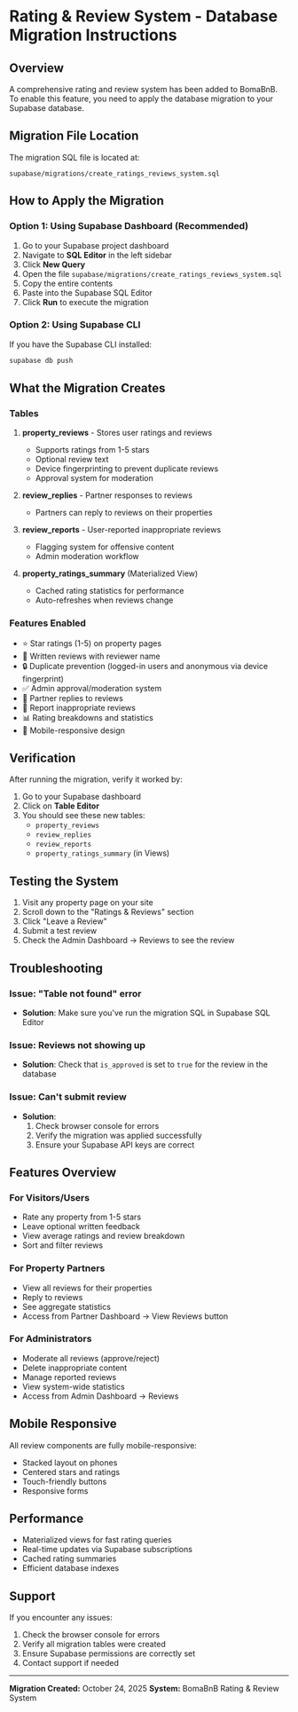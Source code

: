 # Rating & Review System - Database Migration Instructions

## Overview
A comprehensive rating and review system has been added to BomaBnB. To enable this feature, you need to apply the database migration to your Supabase database.

## Migration File Location
The migration SQL file is located at:
```
supabase/migrations/create_ratings_reviews_system.sql
```

## How to Apply the Migration

### Option 1: Using Supabase Dashboard (Recommended)
1. Go to your Supabase project dashboard
2. Navigate to **SQL Editor** in the left sidebar
3. Click **New Query**
4. Open the file `supabase/migrations/create_ratings_reviews_system.sql`
5. Copy the entire contents
6. Paste into the Supabase SQL Editor
7. Click **Run** to execute the migration

### Option 2: Using Supabase CLI
If you have the Supabase CLI installed:
```bash
supabase db push
```

## What the Migration Creates

### Tables
1. **property_reviews** - Stores user ratings and reviews
   - Supports ratings from 1-5 stars
   - Optional review text
   - Device fingerprinting to prevent duplicate reviews
   - Approval system for moderation

2. **review_replies** - Partner responses to reviews
   - Partners can reply to reviews on their properties

3. **review_reports** - User-reported inappropriate reviews
   - Flagging system for offensive content
   - Admin moderation workflow

4. **property_ratings_summary** (Materialized View)
   - Cached rating statistics for performance
   - Auto-refreshes when reviews change

### Features Enabled
- ⭐ Star ratings (1-5) on property pages
- 💬 Written reviews with reviewer name
- 🔒 Duplicate prevention (logged-in users and anonymous via device fingerprint)
- ✅ Admin approval/moderation system
- 💬 Partner replies to reviews
- 🚩 Report inappropriate reviews
- 📊 Rating breakdowns and statistics
- 📱 Mobile-responsive design

## Verification
After running the migration, verify it worked by:
1. Go to your Supabase dashboard
2. Click on **Table Editor**
3. You should see these new tables:
   - `property_reviews`
   - `review_replies`
   - `review_reports`
   - `property_ratings_summary` (in Views)

## Testing the System
1. Visit any property page on your site
2. Scroll down to the "Ratings & Reviews" section
3. Click "Leave a Review"
4. Submit a test review
5. Check the Admin Dashboard → Reviews to see the review

## Troubleshooting

### Issue: "Table not found" error
- **Solution**: Make sure you've run the migration SQL in Supabase SQL Editor

### Issue: Reviews not showing up
- **Solution**: Check that `is_approved` is set to `true` for the review in the database

### Issue: Can't submit review
- **Solution**: 
  1. Check browser console for errors
  2. Verify the migration was applied successfully
  3. Ensure your Supabase API keys are correct

## Features Overview

### For Visitors/Users
- Rate any property from 1-5 stars
- Leave optional written feedback
- View average ratings and review breakdown
- Sort and filter reviews

### For Property Partners
- View all reviews for their properties
- Reply to reviews
- See aggregate statistics
- Access from Partner Dashboard → View Reviews button

### For Administrators
- Moderate all reviews (approve/reject)
- Delete inappropriate content
- Manage reported reviews
- View system-wide statistics
- Access from Admin Dashboard → Reviews

## Mobile Responsive
All review components are fully mobile-responsive:
- Stacked layout on phones
- Centered stars and ratings
- Touch-friendly buttons
- Responsive forms

## Performance
- Materialized views for fast rating queries
- Real-time updates via Supabase subscriptions
- Cached rating summaries
- Efficient database indexes

## Support
If you encounter any issues:
1. Check the browser console for errors
2. Verify all migration tables were created
3. Ensure Supabase permissions are correctly set
4. Contact support if needed

---
**Migration Created:** October 24, 2025
**System:** BomaBnB Rating & Review System
